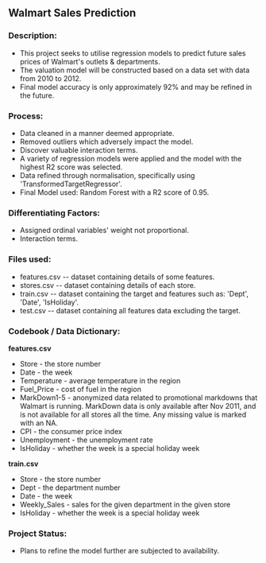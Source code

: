 ## Walmart Sales Prediction

### Description:

- This project seeks to utilise regression models to predict future sales prices of Walmart's outlets & departments. 
- The valuation model will be constructed based on a data set with data from 2010 to 2012. 
- Final model accuracy is only approximately 92% and may be refined in the future.

### Process:

- Data cleaned in a manner deemed appropriate. 
- Removed outliers which adversely impact the model.
- Discover valuable interaction terms. 
- A variety of regression models were applied and the model with the highest R2 score was selected. 
- Data refined through normalisation, specifically using 'TransformedTargetRegressor'.
- Final Model used: Random Forest with a R2 score of 0.95.

### Differentiating Factors:

- Assigned ordinal variables' weight not proportional. 
- Interaction terms.   

### Files used:

- features.csv -- dataset containing details of some features.
- stores.csv -- dataset containing details of each store.
- train.csv -- dataset containing the target and features such as: 'Dept', 'Date', 'IsHoliday'.
- test.csv -- dataset containing all features data excluding the target.

### Codebook / Data Dictionary:

**features.csv**
- Store - the store number
- Date - the week
- Temperature - average temperature in the region
- Fuel_Price - cost of fuel in the region
- MarkDown1-5 - anonymized data related to promotional markdowns that Walmart is running. MarkDown data is only available after Nov 2011, and is not available for all stores all the time. Any missing value is marked with an NA.
- CPI - the consumer price index
- Unemployment - the unemployment rate
- IsHoliday - whether the week is a special holiday week

**train.csv**
- Store - the store number
- Dept - the department number
- Date - the week
- Weekly_Sales -  sales for the given department in the given store
- IsHoliday - whether the week is a special holiday week
  

### Project Status:
- Plans to refine the model further are subjected to availability.

